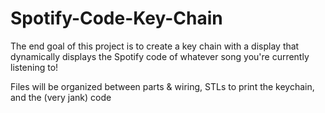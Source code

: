 # Spotify-Code-Key-Chain

The end goal of this project is to create a key chain with a display that dynamically displays the Spotify code of whatever song you're currently listening to!

Files will be organized between parts & wiring, STLs to print the keychain, and the (very jank) code
